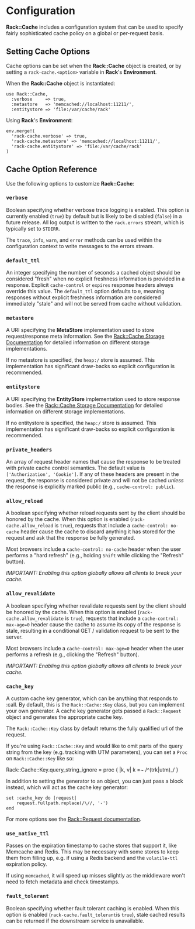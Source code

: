 Configuration
=============

__Rack::Cache__ includes a configuration system that can be used to specify
fairly sophisticated cache policy on a global or per-request basis.

<a id='setopt'></a>

Setting Cache Options
---------------------

Cache options can be set when the __Rack::Cache__ object is created,
or by setting a `rack-cache.<option>` variable in __Rack__'s
__Environment__.

When the __Rack::Cache__ object is instantiated:

    use Rack::Cache,
      :verbose     => true,
      :metastore   => 'memcached://localhost:11211/',
      :entitystore => 'file:/var/cache/rack'

Using __Rack__'s __Environment__:

    env.merge!(
      'rack-cache.verbose' => true,
      'rack-cache.metastore' => 'memcached://localhost:11211/',
      'rack-cache.entitystore' => 'file:/var/cache/rack'
    )

<a id='options'></a>

Cache Option Reference
----------------------

Use the following options to customize __Rack::Cache__:

### `verbose`

Boolean specifying whether verbose trace logging is enabled. This option is
currently enabled (`true`) by default but is likely to be disabled (`false`) in
a future release. All log output is written to the `rack.errors` stream, which
is typically set to `STDERR`.

The `trace`, `info`, `warn`, and `error` methods can be used within the
configuration context to write messages to the errors stream.

### `default_ttl`

An integer specifying the number of seconds a cached object should be considered
"fresh" when no explicit freshness information is provided in a response.
Explicit `cache-control` or `expires` response headers always override this
value. The `default_ttl` option defaults to `0`, meaning responses without
explicit freshness information are considered immediately "stale" and will not
be served from cache without validation.

### `metastore`

A URI specifying the __MetaStore__ implementation used to store request/response
meta information. See the [Rack::Cache Storage Documentation](storage.html)
for detailed information on different storage implementations.

If no metastore is specified, the `heap:/` store is assumed. This implementation
has significant draw-backs so explicit configuration is recommended.

### `entitystore`

A URI specifying the __EntityStore__ implementation used to store
response bodies. See the [Rack::Cache Storage Documentation](storage.html)
for detailed information on different storage implementations.

If no entitystore is specified, the `heap:/` store is assumed. This
implementation has significant draw-backs so explicit configuration is
recommended.

### `private_headers`

An array of request header names that cause the response to be treated with
private cache control semantics. The default value is `['Authorization', 'Cookie']`.
If any of these headers are present in the request, the response is considered
private and will not be cached _unless_ the response is explicitly marked public
(e.g., `cache-control: public`).

### `allow_reload`

A boolean specifying whether reload requests sent by the client should be
honored by the cache. When this option is enabled (`rack-cache.allow_reload`
is `true`), requests that include a `cache-control: no-cache` header cause
the cache to discard anything it has stored for the request and ask that the
response be fully generated.

Most browsers include a `cache-control: no-cache` header when the user performs
a "hard refresh" (e.g., holding `Shift` while clicking the "Refresh" button).

*IMPORTANT: Enabling this option globally allows all clients to break your cache.*

### `allow_revalidate`

A boolean specifying whether revalidate requests sent by the client should be
honored by the cache. When this option is enabled (`rack-cache.allow_revalidate`
is `true`), requests that include a `cache-control: max-age=0` header cause the
cache to assume its copy of the response is stale, resulting in a conditional
GET / validation request to be sent to the server.

Most browsers include a `cache-control: max-age=0` header when the user performs
a refresh (e.g., clicking the "Refresh" button).

*IMPORTANT: Enabling this option globally allows all clients to break your cache.*

### `cache_key`

A custom cache key generator, which can be anything that responds to :call.
By default, this is the `Rack::Cache::Key` class, but you can implement your own
generator. A cache key generator gets passed a `Rack::Request` object and generates
the appropriate cache key.

The `Rack::Cache::Key` class by default returns the fully qualified url of the request.

If you're using `Rack::Cache::Key` and would like to omit parts of the query string
from the key (e.g. tracking with UTM parameters), you can set a `Proc` on
`Rack::Cache::Key` like so:

  Rack::Cache::Key.query_string_ignore = proc { |k, v| k =~ /^(trk|utm)_/ }

In addition to setting the generator to an object, you can just pass a block instead,
which will act as the cache key generator:

	set :cache_key do |request|
		request.fullpath.replace(/\//, '-')
	end

For more options see the [Rack::Request documentation](https://www.rubydoc.info/gems/rack/Rack/Request).

### `use_native_ttl`

Passes on the expiration timestamp to cache stores that support it, like
Memcache and Redis. This may be necessary with some stores to keep them from
filling up, e.g. if using a Redis backend and the `volatile-ttl` expiration
policy.

If using `memcached`, it will speed up misses slightly as the middleware won't
need to fetch metadata and check timestamps.

### `fault_tolerant`

Boolean specifying whether fault tolerant caching is enabled. When this option
is enabled (`rack-cache.fault_tolerant`is `true`), stale cached results can be
returned if the downstream service is unavailable.

